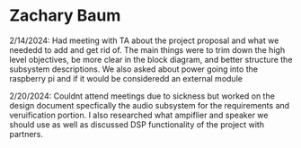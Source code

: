 # Zachary Baum
2/14/2024: Had meeting with TA about the project proposal and what we neededd to add and get rid of. The main things were to trim down the high level objectives, be more clear in the block diagram, and better structure the subsystem descriptions. We also asked about power going into the raspberry pi and if it would be consideredd an external module

2/20/2024: Couldnt attend meetings due to sickness but worked on the design document specfically the audio subsystem for the requirements and veruification portion. I also researched what ampiflier and speaker we should use as well as discussed DSP functionality of the project with partners.